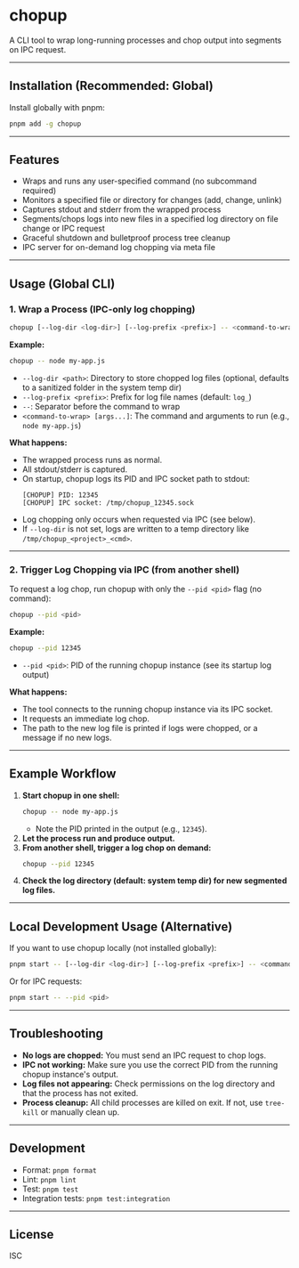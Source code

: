 # chopup

A CLI tool to wrap long-running processes and chop output into segments on IPC request.

---

## Installation (Recommended: Global)

Install globally with pnpm:

```sh
pnpm add -g chopup
```

---

## Features
- Wraps and runs any user-specified command (no subcommand required)
- Monitors a specified file or directory for changes (add, change, unlink)
- Captures stdout and stderr from the wrapped process
- Segments/chops logs into new files in a specified log directory on file change or IPC request
- Graceful shutdown and bulletproof process tree cleanup
- IPC server for on-demand log chopping via meta file

---

## Usage (Global CLI)

### 1. Wrap a Process (IPC-only log chopping)

```sh
chopup [--log-dir <log-dir>] [--log-prefix <prefix>] -- <command-to-wrap> [args...]
```

**Example:**

```sh
chopup -- node my-app.js
```

- `--log-dir <path>`: Directory to store chopped log files (optional, defaults to a sanitized folder in the system temp dir)
- `--log-prefix <prefix>`: Prefix for log file names (default: `log_`)
- `--`: Separator before the command to wrap
- `<command-to-wrap> [args...]`: The command and arguments to run (e.g., `node my-app.js`)

**What happens:**
- The wrapped process runs as normal.
- All stdout/stderr is captured.
- On startup, chopup logs its PID and IPC socket path to stdout:
  ```
  [CHOPUP] PID: 12345
  [CHOPUP] IPC socket: /tmp/chopup_12345.sock
  ```
- Log chopping only occurs when requested via IPC (see below).
- If `--log-dir` is not set, logs are written to a temp directory like `/tmp/chopup_<project>_<cmd>`.

---

### 2. Trigger Log Chopping via IPC (from another shell)

To request a log chop, run chopup with only the `--pid <pid>` flag (no command):

```sh
chopup --pid <pid>
```

**Example:**

```sh
chopup --pid 12345
```

- `--pid <pid>`: PID of the running chopup instance (see its startup log output)

**What happens:**
- The tool connects to the running chopup instance via its IPC socket.
- It requests an immediate log chop.
- The path to the new log file is printed if logs were chopped, or a message if no new logs.

---

## Example Workflow

1. **Start chopup in one shell:**
    ```sh
    chopup -- node my-app.js
    ```
    - Note the PID printed in the output (e.g., `12345`).
2. **Let the process run and produce output.**
3. **From another shell, trigger a log chop on demand:**
    ```sh
    chopup --pid 12345
    ```
4. **Check the log directory (default: system temp dir) for new segmented log files.**

---

## Local Development Usage (Alternative)

If you want to use chopup locally (not installed globally):

```sh
pnpm start -- [--log-dir <log-dir>] [--log-prefix <prefix>] -- <command-to-wrap> [args...]
```

Or for IPC requests:

```sh
pnpm start -- --pid <pid>
```

---

## Troubleshooting

- **No logs are chopped:** You must send an IPC request to chop logs.
- **IPC not working:** Make sure you use the correct PID from the running chopup instance's output.
- **Log files not appearing:** Check permissions on the log directory and that the process has not exited.
- **Process cleanup:** All child processes are killed on exit. If not, use `tree-kill` or manually clean up.

---

## Development

- Format: `pnpm format`
- Lint: `pnpm lint`
- Test: `pnpm test`
- Integration tests: `pnpm test:integration`

---

## License
ISC 